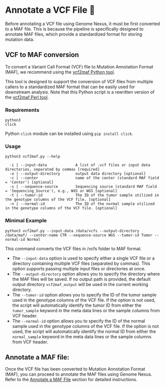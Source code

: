 # Annotate a VCF File 📄

Before annotating a VCF file using Genome Nexus, it must be first converted to a MAF file. This is because the pipeline is specifically designed to annotate MAF files, which provide a standardized format for storing mutation data.

## VCF to MAF conversion

To convert a Variant Call Format (VCF) file to Mutation Annotation Format (MAF), we recommend using the [vcf2maf Python tool](https://github.com/genome-nexus/annotation-tools/blob/master/vcf2maf.py).

This tool is designed to support the conversion of VCF files from multiple callers to a standardized MAF format that can be easily used for downstream analysis. Note that this Python script is a rewritten version of the [vcf2maf Perl tool](https://github.com/mskcc/vcf2maf).

### Requirements

```
python3
click
```
Python `click` module can be installed using `pip install click`.
### Usage

```
python3 vcf2maf.py --help

  -i | --input-data             A list of .vcf files or input data directories, separated by commas [required]
  -o | --output-directory       output data directory [optional]
  -c | --center                 name of the center (standard MAF field = 'Center') [optional]
  -s | --sequence-source        Sequencing source (standard MAF field = 'Sequencing_Source'), e.g., WXS or WGS [optional]
  -t | --tumor-id               The ID of the tumor sample utilized in the genotype columns of the VCF file. [optional]
  -n | --normal-id              The ID of the normal sample utilized in the genotype columns of the VCF file. [optional]
```

### Minimal Example
```
python3 vcf2maf.py --input-data /data/vcfs --output-directory /data/maf/ --center-name CTR --sequence-source WGS --tumor-id Tumor --normal-id Normal
```
This command converts the VCF files in /vcfs folder to MAF format.
- The `--input-data` option is used to specify either a single VCF file or a directory containing multiple VCF files (separated by commas). This option supports passing multiple input files or directories at once.
- The `--output-directory` option allows you to specify the directory where the MAF files will be saved. If no output path is provided, the default output directory `vcf2maf_output` will be used in the current working directory.
- The `--tumor-id` option allows you to specify the ID of the tumor sample used in the genotype columns of the VCF file. If the option is not used, the script will automatically identify the tumor ID from either the `tumor_sample` keyword in the meta data lines or the sample columns from VCF header.
- The `--normal-id` option allows you to specify the ID of the normal sample used in the genotype columns of the VCF file. If the option is not used, the script will automatically identify the normal ID from either the `normal_sample` keyword in the meta data lines or the sample columns from VCF header.

## Annotate a MAF file:

Once the VCF file has been converted to Mutation Annotation Format (MAF), you can proceed to annotate the MAF files using Genome Nexus. Refer to the [Annotate a MAF File](https://docs.genomenexus.org/annotate-file) section for detailed instructions.
